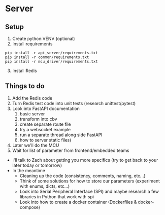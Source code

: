# Server

## Setup

1. Create python VENV (optional)
2. Install requirements

```shell
pip install -r api_server/requirements.txt
pip install -r common/requirements.txt
pip install -r mcu_driver/requirements.txt
```

3. Install Redis

## Things to do

1. Add the Redis code
2. Turn Redis test code into unit tests (research unittest/pytest)
3. Look into FastAPI documentation
   1. basic server
   2. transform into cbv
   3. create separate route file
   4. try a websocket example
   5. run a separate thread along side FastAPI
   6. how to server static files)
4. Later we'll do the MCU
5. Wait for list of parameter from frontend/embedded teams

- I'll talk to Zach about getting you more specifics (try to get back to your later today or tomorrow)
- In the meantime
  - Cleaning up the code (consistency, comments, naming, etc...)
  - Think of some solutions for how to store our parameters (experiment with enums, dicts, etc...)
  - Look into Serial Peripheral Interface (SPI) and maybe research a few libraries in Python that work with spi
  - Look into how to create a docker container (Dockerfiles & docker-compose)
